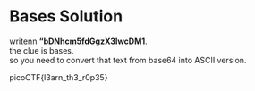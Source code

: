 # Bases Solution

writenn **“bDNhcm5fdGgzX3IwcDM1**.  
the clue is bases.  
so you need to convert that text from base64 into ASCII version.  

 picoCTF{l3arn_th3_r0p35}